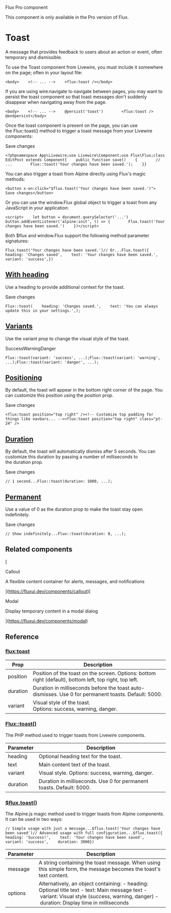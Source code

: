 Flux Pro component

This component is only available in the Pro version of Flux.

# Toast

A message that provides feedback to users about an action or event, often temporary and dismissible.

To use the Toast component from Livewire, you must include it somewhere on the page; often in your layout file:

```
<body>    <!-- ... -->    <flux:toast /></body>
```

If you are using wire:navigate to navigate between pages, you may want to persist the toast component so that toast messages don't suddenly disappear when navigating away from the page.

```
<body>    <!-- ... -->    @persist('toast')        <flux:toast />    @endpersist</body>
```

Once the toast component is present on the page, you can use the Flux::toast() method to trigger a toast message from your Livewire components:

Save changes

```
<?phpnamespace App\Livewire;use Livewire\Component;use Flux\Flux;class EditPost extends Component{    public function save()    {        // ...        Flux::toast('Your changes have been saved.');    }}
```

You can also trigger a toast from Alpine directly using Flux's magic methods:

```
<button x-on:click="$flux.toast('Your changes have been saved.')">    Save changes</button>
```

Or you can use the window.Flux global object to trigger a toast from any JavaScript in your application:

```
<script>    let button = document.querySelector('...')    button.addEventListener('alpine:init', () => {        Flux.toast('Your changes have been saved.')    })</script>
```

Both $flux and window.Flux support the following method parameter signatures:

```
Flux.toast('Your changes have been saved.')// Or...Flux.toast({    heading: 'Changes saved',    text: 'Your changes have been saved.',    variant: 'success',})
```

## [With heading](https://fluxui.dev/components/toast#with-heading)

Use a heading to provide additional context for the toast.

Save changes

```
Flux::toast(    heading: 'Changes saved.',    text: 'You can always update this in your settings.',);
```

## [Variants](https://fluxui.dev/components/toast#variants)

Use the variant prop to change the visual style of the toast.

SuccessWarningDanger

```
Flux::toast(variant: 'success', ...);Flux::toast(variant: 'warning', ...);Flux::toast(variant: 'danger', ...);
```

## [Positioning](https://fluxui.dev/components/toast#positioning)

By default, the toast will appear in the bottom right corner of the page. You can customize this position using the position prop.

Save changes

```
<flux:toast position="top right" /><!-- Customize top padding for things like navbars... --><flux:toast position="top right" class="pt-24" />
```

## [Duration](https://fluxui.dev/components/toast#duration)

By default, the toast will automatically dismiss after 5 seconds. You can customize this duration by passing a number of milliseconds to the duration prop.

Save changes

```
// 1 second...Flux::toast(duration: 1000, ...);
```

## [Permanent](https://fluxui.dev/components/toast#permanent)

Use a value of 0 as the duration prop to make the toast stay open indefinitely.

Save changes

```
// Show indefinitely...Flux::toast(duration: 0, ...);
```

## Related components

[

Callout

A flexible content container for alerts, messages, and notifications



](https://fluxui.dev/components/callout)[

Modal

Display temporary content in a modal dialog



](https://fluxui.dev/components/modal)

## Reference

### [flux:toast](https://fluxui.dev/components/toast#fluxtoast)

|Prop|Description|
|---|---|
|position|Position of the toast on the screen. Options: bottom right (default), bottom left, top right, top left.|
|duration|Duration in milliseconds before the toast auto-dismisses. Use 0 for permanent toasts. Default: 5000.|
|variant|Visual style of the toast. Options: success, warning, danger.|

### [Flux::toast()](https://fluxui.dev/components/toast#fluxtoast)

The PHP method used to trigger toasts from Livewire components.

|Parameter|Description|
|---|---|
|heading|Optional heading text for the toast.|
|text|Main content text of the toast.|
|variant|Visual style. Options: success, warning, danger.|
|duration|Duration in milliseconds. Use 0 for permanent toasts. Default: 5000.|

### [$flux.toast()](https://fluxui.dev/components/toast#fluxtoast)

The Alpine.js magic method used to trigger toasts from Alpine components. It can be used in two ways:

```
// Simple usage with just a message...$flux.toast('Your changes have been saved')// Advanced usage with full configuration...$flux.toast({    heading: 'Success!',    text: 'Your changes have been saved',    variant: 'success',    duration: 3000})
```

|Parameter|Description|
|---|---|
|message|A string containing the toast message. When using this simple form, the message becomes the toast's text content.|
|options|Alternatively, an object containing: - heading: Optional title text - text: Main message text - variant: Visual style (success, warning, danger) - duration: Display time in milliseconds|


